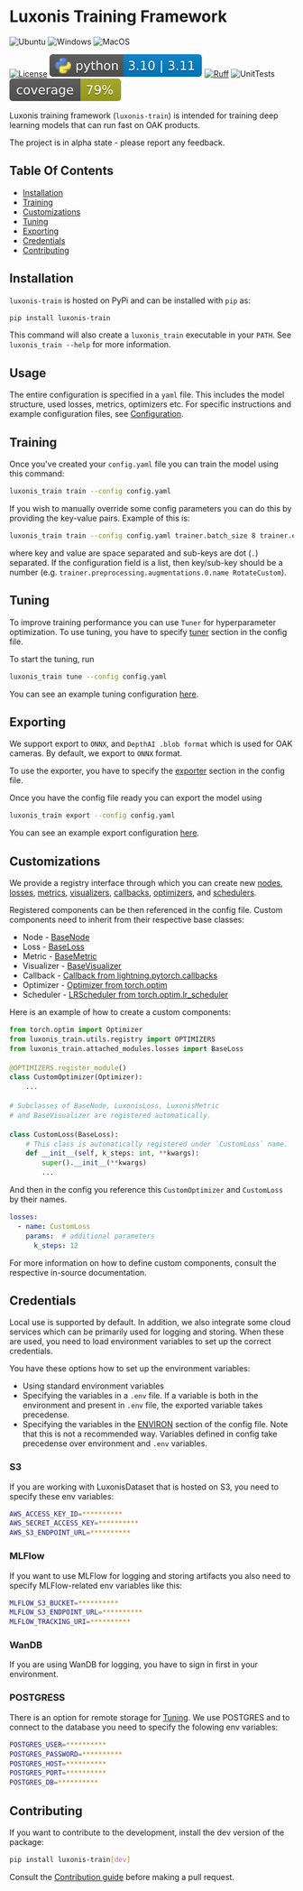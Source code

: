 # Luxonis Training Framework

![Ubuntu](https://img.shields.io/badge/Ubuntu-E95420?style=for-the-badge&logo=ubuntu&logoColor=white)
![Windows](https://img.shields.io/badge/Windows-0078D6?style=for-the-badge&logo=windows&logoColor=white)
![MacOS](https://img.shields.io/badge/mac%20os-000000?style=for-the-badge&logo=apple&logoColor=white)

[![License](https://img.shields.io/badge/License-Apache_2.0-blue.svg)](https://opensource.org/licenses/Apache-2.0)
![PyBadge](media/pybadge.svg)
[![Ruff](https://img.shields.io/endpoint?url=https://raw.githubusercontent.com/astral-sh/ruff/main/assets/badge/v2.json)](https://github.com/astral-sh/ruff)
![UnitTests](https://github.com/luxonis/models/actions/workflows/tests.yaml/badge.svg)
[![Coverage](media/coverage_badge.svg)](https://github.com/luxonis/models/actions)

Luxonis training framework (`luxonis-train`) is intended for training deep learning models that can run fast on OAK products.

The project is in alpha state - please report any feedback.

## Table Of Contents

- [Installation](#installation)
- [Training](#training)
- [Customizations](#customizations)
- [Tuning](#tuning)
- [Exporting](#exporting)
- [Credentials](#credentials)
- [Contributing](#contributing)

## Installation

`luxonis-train` is hosted on PyPi and can be installed with `pip` as:

```bash
pip install luxonis-train
```

This command will also create a `luxonis_train` executable in your `PATH`.
See `luxonis_train --help` for more information.

## Usage

The entire configuration is specified in a `yaml` file. This includes the model
structure, used losses, metrics, optimizers etc. For specific instructions and example
configuration files, see [Configuration](./configs/README.md).

## Training

Once you've created your `config.yaml` file you can train the model using this command:

```bash
luxonis_train train --config config.yaml
```

If you wish to manually override some config parameters you can do this by providing the key-value pairs. Example of this is:

```bash
luxonis_train train --config config.yaml trainer.batch_size 8 trainer.epochs 10
```

where key and value are space separated and sub-keys are dot (`.`) separated. If the configuration field is a list, then key/sub-key should be a number (e.g. `trainer.preprocessing.augmentations.0.name RotateCustom`).

## Tuning

To improve training performance you can use `Tuner` for hyperparameter optimization.
To use tuning, you have to specify [tuner](configs/README.md#tuner) section in the config file.

To start the tuning, run

```bash
luxonis_train tune --config config.yaml
```

You can see an example tuning configuration [here](configs/example_tuning.yaml).

## Exporting

We support export to `ONNX`, and `DepthAI .blob format` which is used for OAK cameras. By default, we export to `ONNX` format.

To use the exporter, you have to specify the [exporter](configs/README.md#exporter) section in the config file.

Once you have the config file ready you can export the model using

```bash
luxonis_train export --config config.yaml
```

You can see an example export configuration [here](configs/example_export.yaml).

## Customizations

We provide a registry interface through which you can create new [nodes](src/luxonis_train/nodes/README.md), [losses](src/luxonis_train/attached_modules/losses/README.md), [metrics](src/luxonis_train/attached_modules/metrics/README.md), [visualizers](src/luxonis_train/attached_modules/visualizers/README.md), [callbacks](src/luxonis_train/callbacks/README.md), [optimizers](configs/README.md#optimizer), and [schedulers](configs/README.md#scheduler).

Registered components can be then referenced in the config file. Custom components need to inherit from their respective base classes:

- Node - [BaseNode](src/luxonis_train/models/nodes/base_node.py)
- Loss - [BaseLoss](src/luxonis_train/attached_modules/losses/base_loss.py)
- Metric - [BaseMetric](src/luxonis_train/attached_modules/metrics/base_metric.py)
- Visualizer - [BaseVisualizer](src/luxonis_train/attached_modules/visualizers/base_visualizer.py)
- Callback - [Callback from lightning.pytorch.callbacks](lightning.pytorch.callbacks)
- Optimizer - [Optimizer from torch.optim](https://pytorch.org/docs/stable/optim.html#torch.optim.Optimizer)
- Scheduler - [LRScheduler from torch.optim.lr_scheduler](https://pytorch.org/docs/stable/optim.html#how-to-adjust-learning-rate)

Here is an example of how to create a custom components:

```python
from torch.optim import Optimizer
from luxonis_train.utils.registry import OPTIMIZERS
from luxonis_train.attached_modules.losses import BaseLoss

@OPTIMIZERS.register_module()
class CustomOptimizer(Optimizer):
    ...

# Subclasses of BaseNode, LuxonisLoss, LuxonisMetric
# and BaseVisualizer are registered automatically.

class CustomLoss(BaseLoss):
    # This class is automatically registered under `CustomLoss` name.
    def __init__(self, k_steps: int, **kwargs):
        super().__init__(**kwargs)
        ...
```

And then in the config you reference this `CustomOptimizer` and `CustomLoss` by their names.

```yaml
losses:
  - name: CustomLoss
    params:  # additional parameters
      k_steps: 12

```

For more information on how to define custom components, consult the respective in-source documentation.

## Credentials

Local use is supported by default. In addition, we also integrate some cloud services which can be primarily used for logging and storing. When these are used, you need to load environment variables to set up the correct credentials.

You have these options how to set up the environment variables:

- Using standard environment variables
- Specifying the variables in a `.env` file. If a variable is both in the environment and present in `.env` file, the exported variable takes precedense.
- Specifying the variables in the [ENVIRON](configs/README.md#environ) section of the config file. Note that this is not a recommended way. Variables defined in config take precedense over environment and `.env` variables.

### S3

If you are working with LuxonisDataset that is hosted on S3, you need to specify these env variables:

```bash
AWS_ACCESS_KEY_ID=**********
AWS_SECRET_ACCESS_KEY=**********
AWS_S3_ENDPOINT_URL=**********
```

### MLFlow

If you want to use MLFlow for logging and storing artifacts you also need to specify MLFlow-related env variables like this:

```bash
MLFLOW_S3_BUCKET=**********
MLFLOW_S3_ENDPOINT_URL=**********
MLFLOW_TRACKING_URI=**********
```

### WanDB

If you are using WanDB for logging, you have to sign in first in your environment.

### POSTGRESS

There is an option for remote storage for [Tuning](#tuning). We use POSTGRES and to connect to the database you need to specify the folowing env variables:

```bash
POSTGRES_USER=**********
POSTGRES_PASSWORD=**********
POSTGRES_HOST=**********
POSTGRES_PORT=**********
POSTGRES_DB=**********
```

## Contributing

If you want to contribute to the development, install the dev version of the package:

```bash
pip install luxonis-train[dev]
```

Consult the [Contribution guide](CONTRIBUTING.md) before making a pull request.
